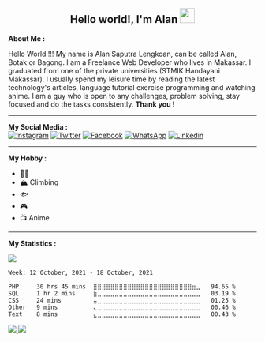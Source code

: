 <h2 align="center">Hello world!, I'm Alan <img
        src="https://raw.githubusercontent.com/MartinHeinz/MartinHeinz/master/wave.gif" width="30px"></h2>

<p>
    <b>About Me :</b>
    <br>
    <p>
        Hello World !!! My name is Alan Saputra Lengkoan, can be called Alan, Botak or Bagong. I am a Freelance Web Developer who lives in Makassar. I graduated from one of the private universities (STMIK Handayani Makassar). I usually spend my leisure time by reading the latest technology's articles, language tutorial exercise programming and watching anime. I am a guy who is open to any challenges, problem solving, stay focused and do the tasks consistently. <strong>Thank you !</strong>
    </p>
</p>

<hr>

<p>
    <b>My Social Media :</b>
    <br>
    <a href="https://www.instagram.com/alanlengkoan"><img
            src="https://img.shields.io/badge/instagram-%23E4405F.svg?&style=for-the-badge&logo=instagram&logoColor=white"
            alt="Instagram"></a>
    <a href="https://twitter.com/LengkoanAlan"> <img
            src="https://img.shields.io/badge/twitter-%231DA1F2.svg?&style=for-the-badge&logo=twitter&logoColor=white"
            alt="Twitter"></a>
    <a href="https://web.facebook.com/alanlengkoan"><img
            src="https://img.shields.io/badge/facebook-%231877F2.svg?&style=for-the-badge&logo=facebook&logoColor=white"
            alt="Facebook"></a>
    <a href="https://api.whatsapp.com/send?phone=6285242907595"><img
            src="https://img.shields.io/badge/WHATSAPP-%2325D366.svg?&style=for-the-badge&logo=whatsapp&logoColor=white"
            alt="WhatsApp"></a>
    <a href="https://www.linkedin.com/in/alanlengkoan"><img
            src="https://img.shields.io/badge/linkedin-%230077B5.svg?&style=for-the-badge&logo=linkedin&logoColor=white"
            alt="Linkedin"></a>
</p>

<hr>

<p>
    <b>My Hobby :</b>
    <br>
    <ul>
        <li>&#x26F9;&#x1F3FB;</li>
        <li>&#x1F3D4; Climbing</li>
        <li>&#x1F41F;</li>
        <li>&#x1F3AE;</li>
        <li>&#x1F4FA; Anime</li>
    </ul>
</p>

<hr>

<b>My Statistics :</b>

<img src="https://komarev.com/ghpvc/?username=alanlengkoan&color=grey" />

<!--START_SECTION:waka-->
```text
Week: 12 October, 2021 - 18 October, 2021

PHP     30 hrs 45 mins  ⣿⣿⣿⣿⣿⣿⣿⣿⣿⣿⣿⣿⣿⣿⣿⣿⣿⣿⣿⣿⣿⣿⣿⣶⣀   94.65 % 
SQL     1 hr 2 mins     ⣷⣀⣀⣀⣀⣀⣀⣀⣀⣀⣀⣀⣀⣀⣀⣀⣀⣀⣀⣀⣀⣀⣀⣀⣀   03.19 % 
CSS     24 mins         ⣤⣀⣀⣀⣀⣀⣀⣀⣀⣀⣀⣀⣀⣀⣀⣀⣀⣀⣀⣀⣀⣀⣀⣀⣀   01.25 % 
Other   9 mins          ⣄⣀⣀⣀⣀⣀⣀⣀⣀⣀⣀⣀⣀⣀⣀⣀⣀⣀⣀⣀⣀⣀⣀⣀⣀   00.46 % 
Text    8 mins          ⣄⣀⣀⣀⣀⣀⣀⣀⣀⣀⣀⣀⣀⣀⣀⣀⣀⣀⣀⣀⣀⣀⣀⣀⣀   00.43 % 
```
<!--END_SECTION:waka-->

<a href="https://github.com/alanlengkoan">
    <img src="https://github-readme-stats.vercel.app/api?username=alanlengkoan&show_icons=true&theme=dark" />
</a>

<a href="https://github.com/alanlengkoan">
    <img src="https://github-readme-stats.vercel.app/api/top-langs/?username=alanlengkoan&layout=compact&theme=dark" />
</a>
